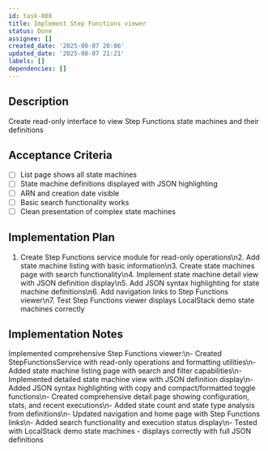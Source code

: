```yaml
---
id: task-008
title: Implement Step Functions viewer
status: Done
assignee: []
created_date: '2025-08-07 20:06'
updated_date: '2025-08-07 21:21'
labels: []
dependencies: []
---
```


## Description

Create read-only interface to view Step Functions state machines and their definitions

## Acceptance Criteria

- [ ] List page shows all state machines
- [ ] State machine definitions displayed with JSON highlighting
- [ ] ARN and creation date visible
- [ ] Basic search functionality works
- [ ] Clean presentation of complex state machines

## Implementation Plan

1. Create Step Functions service module for read-only operations\n2. Add state machine listing with basic information\n3. Create state machines page with search functionality\n4. Implement state machine detail view with JSON definition display\n5. Add JSON syntax highlighting for state machine definitions\n6. Add navigation links to Step Functions viewer\n7. Test Step Functions viewer displays LocalStack demo state machines correctly

## Implementation Notes

Implemented comprehensive Step Functions viewer:\n- Created StepFunctionsService with read-only operations and formatting utilities\n- Added state machine listing page with search and filter capabilities\n- Implemented detailed state machine view with JSON definition display\n- Added JSON syntax highlighting with copy and compact/formatted toggle functions\n- Created comprehensive detail page showing configuration, stats, and recent executions\n- Added state count and state type analysis from definitions\n- Updated navigation and home page with Step Functions links\n- Added search functionality and execution status display\n- Tested with LocalStack demo state machines - displays correctly with full JSON definitions
